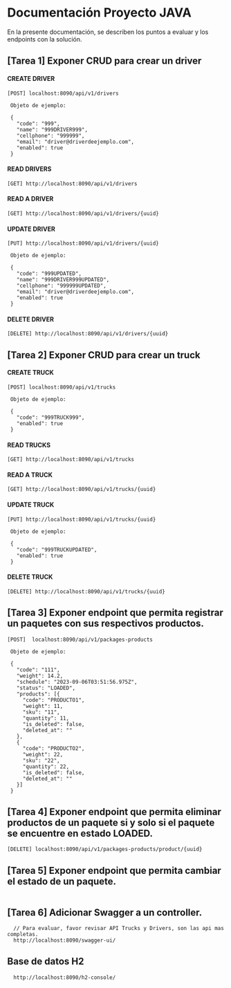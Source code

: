 # Documentación Proyecto JAVA

En la presente documentación, se describen los puntos a evaluar y los endpoints con la solución.

## [Tarea 1] Exponer CRUD para crear un driver
#### CREATE DRIVER
```
[POST] localhost:8090/api/v1/drivers
 
 Objeto de ejemplo:
 
 {
   "code": "999",
   "name": "999DRIVER999",
   "cellphone": "999999",
   "email": "driver@driverdeejemplo.com",
   "enabled": true
 }
```
#### READ DRIVERS
```
[GET] http://localhost:8090/api/v1/drivers
```
#### READ A DRIVER
```
[GET] http://localhost:8090/api/v1/drivers/{uuid}
```
#### UPDATE DRIVER
```
[PUT] http://localhost:8090/api/v1/drivers/{uuid}

 Objeto de ejemplo:
 
 {
   "code": "999UPDATED",
   "name": "999DRIVER999UPDATED",
   "cellphone": "999999UPDATED",
   "email": "driver@driverdeejemplo.com",
   "enabled": true
 }
```
#### DELETE DRIVER
```
[DELETE] http://localhost:8090/api/v1/drivers/{uuid}
```

## [Tarea 2] Exponer CRUD para crear un truck
#### CREATE TRUCK
```
[POST] localhost:8090/api/v1/trucks
 
 Objeto de ejemplo:
 
 {
   "code": "999TRUCK999",
   "enabled": true
 }
```
#### READ TRUCKS
```
[GET] http://localhost:8090/api/v1/trucks
```
#### READ A TRUCK
```
[GET] http://localhost:8090/api/v1/trucks/{uuid}
```
#### UPDATE TRUCK
```
[PUT] http://localhost:8090/api/v1/trucks/{uuid}

 Objeto de ejemplo:
 
 {
   "code": "999TRUCKUPDATED",
   "enabled": true
 }
```
#### DELETE TRUCK
```
[DELETE] http://localhost:8090/api/v1/trucks/{uuid}
```

## [Tarea 3] Exponer endpoint que permita registrar un paquetes con sus respectivos productos.
```
[POST]  localhost:8090/api/v1/packages-products

 Objeto de ejemplo:
 
 {
   "code": "111",
   "weight": 14.2,
   "schedule": "2023-09-06T03:51:56.975Z",
   "status": "LOADED",
   "products": [{
     "code": "PRODUCTO1",
     "weight": 11,
     "sku": "11",
     "quantity": 11,
     "is_deleted": false,
     "deleted_at": ""
   },
   {
     "code": "PRODUCTO2",
     "weight": 22,
     "sku": "22",
     "quantity": 22,
     "is_deleted": false,
     "deleted_at": ""
   }]
 }
```

## [Tarea 4] Exponer endpoint que permita eliminar productos de un paquete si y solo si el paquete se encuentre en estado LOADED.
```
[DELETE] localhost:8090/api/v1/packages-products/product/{uuid}
```

## [Tarea 5] Exponer endpoint que permita cambiar el estado de un paquete.
```
```

## [Tarea 6] Adicionar Swagger a un controller.
```
  // Para evaluar, favor revisar API Trucks y Drivers, son las api mas completas. 
  http://localhost:8090/swagger-ui/
```

## Base de datos H2
```
  http://localhost:8090/h2-console/
```
